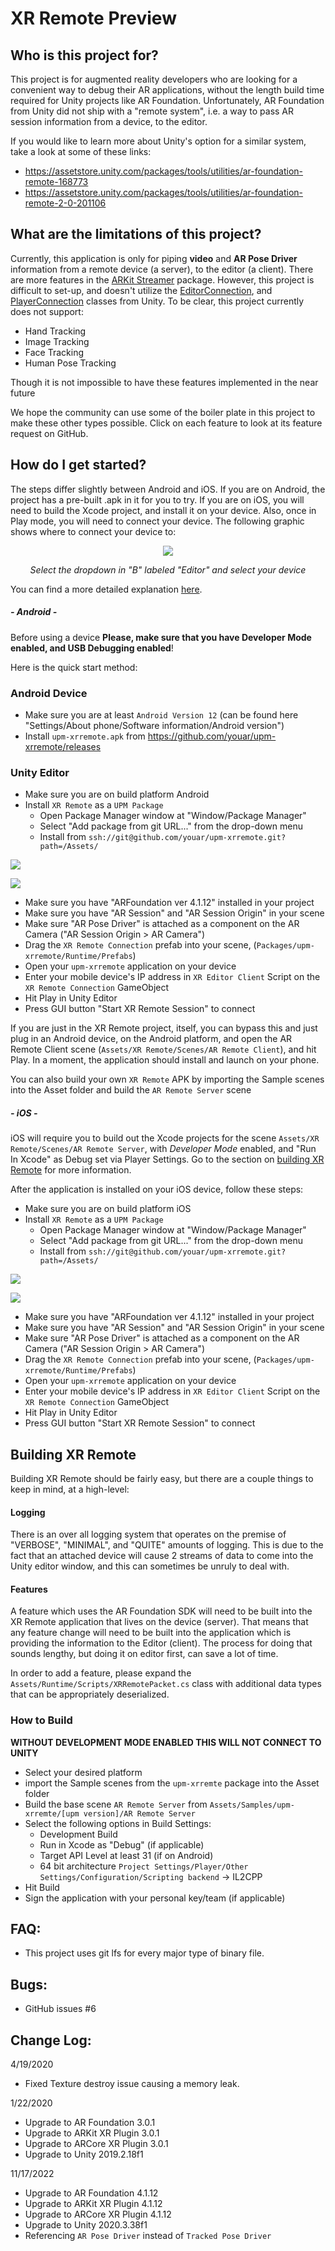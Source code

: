 # XR Remote Preview

## Who is this project for?

This project is for augmented reality developers who are looking for a convenient way to debug their AR applications, without the length build time required for Unity projects like AR Foundation. Unfortunately, AR Foundation from Unity did not ship with a "remote system", i.e. a way to pass AR session information from a device, to the editor.

If you would like to learn more about Unity's option for a similar system, take a look at some of these links: 
* https://assetstore.unity.com/packages/tools/utilities/ar-foundation-remote-168773
* https://assetstore.unity.com/packages/tools/utilities/ar-foundation-remote-2-0-201106

## What are the limitations of this project? 

Currently, this application is only for piping **video** and **AR Pose Driver** information from a remote device (a server), to the editor (a client). There are more features in the [ARKit Streamer](https://github.com/asus4/ARKitStreamer) package. However, this project is difficult to set-up, and doesn't utilize the [EditorConnection](https://docs.unity3d.com/ScriptReference/Networking.PlayerConnection.EditorConnection.html), and [PlayerConnection](https://docs.unity3d.com/ScriptReference/Networking.PlayerConnection.PlayerConnection.html) classes from Unity. To be clear, this project currently does not support: 

* Hand Tracking
* Image Tracking
* Face Tracking
* Human Pose Tracking

Though it is not impossible to have these features implemented in the near future

We hope the community can use some of the boiler plate in this project to make these other types possible. Click on each feature to look at its feature request on GitHub. 

## How do I get started? 

The steps differ slightly between Android and iOS. If you are on Android, the project has a pre-built .apk in it for you to try. If you are on iOS, you will need to build the Xcode project, and install it on your device. Also, once in Play mode, you will need to connect your device. The following graphic shows where to connect your device to:

<p align="center">
        <img src="https://user-images.githubusercontent.com/8175726/202572291-ccbc2df5-c336-4374-a7ae-6b437aa7cfa7.png">
</p>
<p align="center">
        <em>Select the dropdown in "B" labeled "Editor" and select your device</em>
</p>

You can find a more detailed explanation [here](https://docs.unity3d.com/Manual/Console.html).

##### - Android -

Before using a device **Please, make sure that you have Developer Mode enabled, and USB Debugging enabled**!

Here is the quick start method: 

### Android Device
* Make sure you are at least `Android Version 12` (can be found here "Settings/About phone/Software information/Android version")
* Install `upm-xrremote.apk` from https://github.com/youar/upm-xrremote/releases

### Unity Editor
* Make sure you are on build platform Android
* Install `XR Remote` as a `UPM Package`
	* Open Package Manager window at "Window/Package Manager"
	* Select "Add package from git URL..." from the drop-down menu
	* Install from `ssh://git@github.com/youar/upm-xrremote.git?path=/Assets/`

<p align="left">
        <img src="https://user-images.githubusercontent.com/8175726/202574695-af00b094-efee-44f6-84e4-d41e344fe28f.png">
</p>
<p align="left">
        <img src="https://user-images.githubusercontent.com/8175726/202574718-0f370959-d60c-4904-8bd9-6f949ca7824f.png">
</p>

* Make sure you have "ARFoundation ver 4.1.12" installed in your project
* Make sure you have "AR Session" and "AR Session Origin" in your scene
* Make sure "AR Pose Driver" is attached as a component on the AR Camera ("AR Session Origin > AR Camera")
* Drag the `XR Remote Connection` prefab into your scene, (`Packages/upm-xrremote/Runtime/Prefabs`)
* Open your `upm-xrremote` application on your device
* Enter your mobile device's IP address in `XR Editor Client` Script on the `XR Remote Connection` GameObject
* Hit Play in Unity Editor
* Press GUI button "Start XR Remote Session" to connect

If you are just in the XR Remote project, itself, you can bypass this and just plug in an Android device, on the Android platform, and open the AR Remote Client scene (`Assets/XR Remote/Scenes/AR Remote Client`), and hit Play. In a moment, the application should install and launch on your phone.

You can also build your own `XR Remote` APK by importing the Sample scenes into the Asset folder and build the `AR Remote Server` scene

##### - iOS -

iOS will require you to build out the Xcode projects for the scene `Assets/XR Remote/Scenes/AR Remote Server`, with _Developer Mode_ enabled, and "Run In Xcode" as Debug set via Player Settings. Go to the section on [building XR Remote](#building_xrremote) for more information.

After the application is installed on your iOS device, follow these steps: 

* Make sure you are on build platform iOS
* Install `XR Remote` as a `UPM Package`
	* Open Package Manager window at "Window/Package Manager"
	* Select "Add package from git URL..." from the drop-down menu
	* Install from `ssh://git@github.com/youar/upm-xrremote.git?path=/Assets/`

<p align="left">
        <img src="https://user-images.githubusercontent.com/8175726/202574695-af00b094-efee-44f6-84e4-d41e344fe28f.png">
</p>
<p align="left">
        <img src="https://user-images.githubusercontent.com/8175726/202574718-0f370959-d60c-4904-8bd9-6f949ca7824f.png">
</p>

* Make sure you have "ARFoundation ver 4.1.12" installed in your project
* Make sure you have "AR Session" and "AR Session Origin" in your scene
* Make sure "AR Pose Driver" is attached as a component on the AR Camera ("AR Session Origin > AR Camera")
* Drag the `XR Remote Connection` prefab into your scene, (`Packages/upm-xrremote/Runtime/Prefabs`)
* Open your `upm-xrremote` application on your device
* Enter your mobile device's IP address in `XR Editor Client` Script on the `XR Remote Connection` GameObject
* Hit Play in Unity Editor
* Press GUI button "Start XR Remote Session" to connect

<a name="building_xrremote"></a>
## Building XR Remote

Building XR Remote should be fairly easy, but there are a couple things to keep in mind, at a high-level:

#### Logging

There is an over all logging system that operates on the premise of "VERBOSE", "MINIMAL", and "QUITE" amounts of logging. This is due to the fact that an attached device will cause 2 streams of data to come into the Unity editor window, and this can sometimes be unruly to deal with. 

#### Features

A feature which uses the AR Foundation SDK will need to be built into the XR Remote application that lives on the device (server). That means that any feature change will need to be built into the application which is providing the information to the Editor (client). The process for doing that sounds lengthy, but doing it on editor first, can save a lot of time. 

In order to add a feature, please expand the `Assets/Runtime/Scripts/XRRemotePacket.cs` class with additional data types that can be appropriately deserialized. 

### How to Build

**WITHOUT DEVELOPMENT MODE ENABLED THIS WILL NOT CONNECT TO UNITY**

* Select your desired platform
* import the Sample scenes from the `upm-xrremte` package into the Asset folder
* Build the base scene `AR Remote Server` from `Assets/Samples/upm-xrremte/[upm version]/AR Remote Server`
* Select the following options in Build Settings: 
	* Development Build
	* Run in Xcode as "Debug" (if applicable)
	* Target API Level at least 31 (if on Android)
	* 64 bit architecture `Project Settings/Player/Other Settings/Configuration/Scripting backend` -> IL2CPP
* Hit Build
* Sign the application with your personal key/team (if applicable)

## FAQ:

* This project uses git lfs for every major type of binary file.

## Bugs: 

* GitHub issues #6 

## Change Log:
4/19/2020
* Fixed Texture destroy issue causing a memory leak.

1/22/2020
* Upgrade to AR Foundation 3.0.1
* Upgrade to ARKit XR Plugin 3.0.1
* Upgrade to ARCore XR Plugin 3.0.1
* Upgrade to Unity 2019.2.18f1

11/17/2022
* Upgrade to AR Foundation 4.1.12
* Upgrade to ARKit XR Plugin 4.1.12
* Upgrade to ARCore XR Plugin 4.1.12
* Upgrade to Unity 2020.3.38f1
* Referencing `AR Pose Driver` instead of `Tracked Pose Driver`
